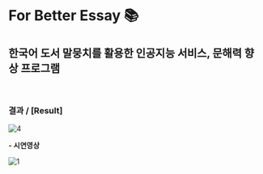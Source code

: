 # For Better Essay :books:
##  한국어 도서 말뭉치를 활용한 인공지능 서비스, 문해력 향상 프로그램 
   
 <br>
   
### 결과 / [Result] 


![4](https://user-images.githubusercontent.com/86215536/145538415-cb151969-21a8-4b71-a299-c824e3f3cd62.jpg)


<strong> - 시연영상 </strong>


![1](https://user-images.githubusercontent.com/86215536/145540665-3ae87ab5-fb6e-4332-8b95-7d1252b0397e.gif)



 <br>


